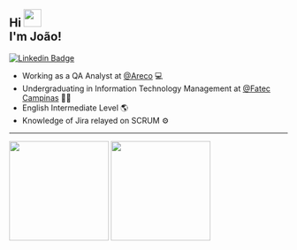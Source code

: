 <h2 align="left">Hi <img src="https://raw.githubusercontent.com/kaueMarques/kaueMarques/master/hi.gif" width="32"><br> I'm João!</h2>

[![Linkedin Badge](https://img.shields.io/badge/LinkedIn-0077B5?style=for-the-badge&logo=linkedin&logoColor=white&link=https://www.linkedin.com/in/jo%C3%A3o-v%C3%ADctor-santos-campos-2b3232202/)](https://www.linkedin.com/in/jo%C3%A3o-v%C3%ADctor-santos-campos-2b3232202/) 

- Working as a QA Analyst at [@Areco](https://grvsoftware.com.br/) 💻
- Undergraduating in Information Technology Management at [@Fatec Campinas](https://fateccampinas.com.br/site/) 👨‍💻
- English Intermediate Level 🌎
- Knowledge of Jira relayed on SCRUM ⚙

<hr>

<div>
  <img height="180em" src="https://github-readme-stats.vercel.app/api?username=joao2907&show_icons=true&theme=transparent&include_all_commits=true&count_private=true&hide_border=true"/>
  <img height="180em" src="https://github-readme-stats.vercel.app/api/top-langs/?username=joao2907&layout=compact&theme=transparent&hide_border=true"/>
</div>
